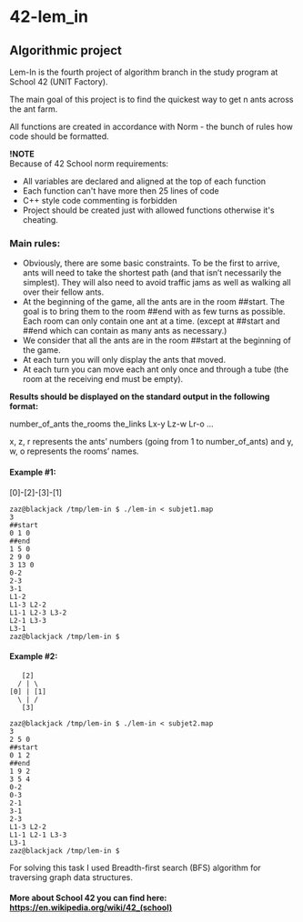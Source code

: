 # 42-lem_in
## Algorithmic project

Lem-In is the fourth project of algorithm branch in the study program at School 42 (UNIT Factory). <br>

The main goal of this project is to find the quickest way to get n ants across the ant farm.

All functions are created in accordance with Norm - the bunch of rules how code should be formatted.

**!NOTE** <br />
Because of 42 School norm requirements: <br />
* All variables are declared and aligned at the top of each function <br />
* Each function can't have more then 25 lines of code <br />
* C++ style code commenting is forbidden <br />
* Project should be created just with allowed functions otherwise it's cheating. <br />

### Main rules:
* Obviously, there are some basic constraints. To be the first to arrive, ants will need
to take the shortest path (and that isn’t necessarily the simplest). They will also
need to avoid traffic jams as well as walking all over their fellow ants.
* At the beginning of the game, all the ants are in the room ##start. The goal is
to bring them to the room ##end with as few turns as possible. Each room can
only contain one ant at a time. (except at ##start and ##end which can contain
as many ants as necessary.)
* We consider that all the ants are in the room ##start at the beginning of the game.
* At each turn you will only display the ants that moved.
* At each turn you can move each ant only once and through a tube (the room at
the receiving end must be empty).

<b>Results should be displayed on the standard output in the following format:</b>

number_of_ants
the_rooms
the_links
Lx-y Lz-w Lr-o ...

x, z, r represents the ants’ numbers (going from 1 to number_of_ants) and y,
w, o represents the rooms’ names.

#### Example #1:
[0]-[2]-[3]-[1]

```
zaz@blackjack /tmp/lem-in $ ./lem-in < subjet1.map
3
##start
0 1 0
##end
1 5 0
2 9 0
3 13 0
0-2
2-3
3-1
L1-2
L1-3 L2-2
L1-1 L2-3 L3-2
L2-1 L3-3
L3-1
zaz@blackjack /tmp/lem-in $
```

#### Example #2:
```
   [2]
  / | \
[0] | [1]
  \ | /
   [3]
```
```
zaz@blackjack /tmp/lem-in $ ./lem-in < subjet2.map
3
2 5 0
##start
0 1 2
##end
1 9 2
3 5 4
0-2
0-3
2-1
3-1
2-3
L1-3 L2-2
L1-1 L2-1 L3-3
L3-1
zaz@blackjack /tmp/lem-in $
```
For solving this task I used Breadth-first search (BFS) algorithm for traversing graph data structures. 
#### More about School 42 you can find here: https://en.wikipedia.org/wiki/42_(school)
